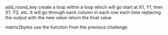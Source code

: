 add_round_key
    create a loop within a loop which will go start at X1, Y1, then X1, Y2, etc. It will go through each column in each row
    each time replacing the output with the new value
    return the final value

matrix2bytes
    use the function from the previous challenge

